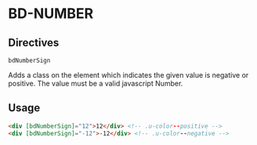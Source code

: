 # BD-NUMBER

## Directives

`bdNumberSign`

Adds a class on the element which indicates the given value is negative or positive. The value must be a valid javascript Number.

## Usage
```html
<div [bdNumberSign]="12">12</div> <!-- .u-color--positive -->
<div [bdNumberSign]="-12">-12</div> <!-- .u-color--negative -->
```
